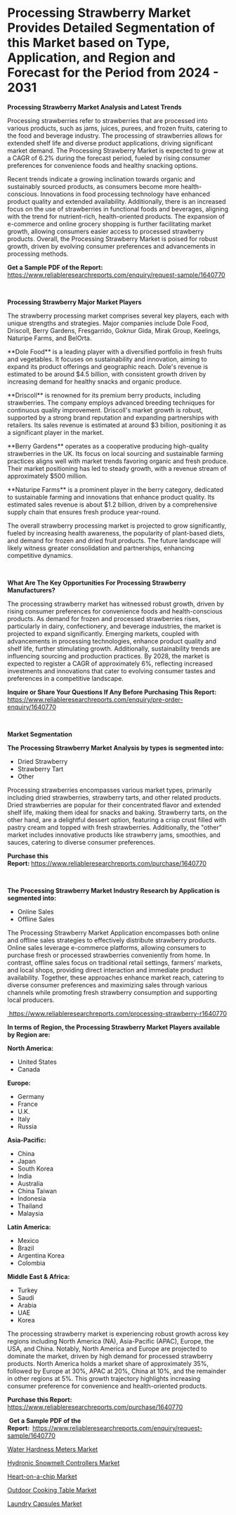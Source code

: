 <p><h1>Processing Strawberry Market Provides Detailed Segmentation of this Market based on Type, Application, and Region and Forecast for the Period from 2024 - 2031</h1></p><p><strong>Processing Strawberry Market Analysis and Latest Trends</strong></p>
<p><p>Processing strawberries refer to strawberries that are processed into various products, such as jams, juices, purees, and frozen fruits, catering to the food and beverage industry. The processing of strawberries allows for extended shelf life and diverse product applications, driving significant market demand. The Processing Strawberry Market is expected to grow at a CAGR of 6.2% during the forecast period, fueled by rising consumer preferences for convenience foods and healthy snacking options.</p><p>Recent trends indicate a growing inclination towards organic and sustainably sourced products, as consumers become more health-conscious. Innovations in food processing technology have enhanced product quality and extended availability. Additionally, there is an increased focus on the use of strawberries in functional foods and beverages, aligning with the trend for nutrient-rich, health-oriented products. The expansion of e-commerce and online grocery shopping is further facilitating market growth, allowing consumers easier access to processed strawberry products. Overall, the Processing Strawberry Market is poised for robust growth, driven by evolving consumer preferences and advancements in processing methods.</p></p>
<p><strong>Get a Sample PDF of the Report:&nbsp;</strong> <a href="https://www.reliableresearchreports.com/enquiry/request-sample/1640770?utm_campaign=118&utm_medium=2&utm_source=Github&utm_content=ia&utm_term=25092024&utm_id=processing-strawberry">https://www.reliableresearchreports.com/enquiry/request-sample/1640770</a></p>
<p>&nbsp;</p>
<p><strong>Processing Strawberry Major Market Players</strong></p>
<p><p>The strawberry processing market comprises several key players, each with unique strengths and strategies. Major companies include Dole Food, Driscoll, Berry Gardens, Fresgarrido, Goknur Gida, Mirak Group, Keelings, Naturipe Farms, and BelOrta.</p><p>**Dole Food** is a leading player with a diversified portfolio in fresh fruits and vegetables. It focuses on sustainability and innovation, aiming to expand its product offerings and geographic reach. Dole's revenue is estimated to be around $4.5 billion, with consistent growth driven by increasing demand for healthy snacks and organic produce.</p><p>**Driscoll** is renowned for its premium berry products, including strawberries. The company employs advanced breeding techniques for continuous quality improvement. Driscoll's market growth is robust, supported by a strong brand reputation and expanding partnerships with retailers. Its sales revenue is estimated at around $3 billion, positioning it as a significant player in the market.</p><p>**Berry Gardens** operates as a cooperative producing high-quality strawberries in the UK. Its focus on local sourcing and sustainable farming practices aligns well with market trends favoring organic and fresh produce. Their market positioning has led to steady growth, with a revenue stream of approximately $500 million.</p><p>**Naturipe Farms** is a prominent player in the berry category, dedicated to sustainable farming and innovations that enhance product quality. Its estimated sales revenue is about $1.2 billion, driven by a comprehensive supply chain that ensures fresh produce year-round.</p><p>The overall strawberry processing market is projected to grow significantly, fueled by increasing health awareness, the popularity of plant-based diets, and demand for frozen and dried fruit products. The future landscape will likely witness greater consolidation and partnerships, enhancing competitive dynamics.</p></p>
<p>&nbsp;</p>
<p><strong>What Are The Key Opportunities For Processing Strawberry Manufacturers?</strong></p>
<p><p>The processing strawberry market has witnessed robust growth, driven by rising consumer preferences for convenience foods and health-conscious products. As demand for frozen and processed strawberries rises, particularly in dairy, confectionery, and beverage industries, the market is projected to expand significantly. Emerging markets, coupled with advancements in processing technologies, enhance product quality and shelf life, further stimulating growth. Additionally, sustainability trends are influencing sourcing and production practices. By 2028, the market is expected to register a CAGR of approximately 6%, reflecting increased investments and innovations that cater to evolving consumer tastes and preferences in a competitive landscape.</p></p>
<p><strong>Inquire or Share Your Questions If Any Before Purchasing This Report:</strong> <a href="https://www.reliableresearchreports.com/enquiry/pre-order-enquiry/1640770?utm_campaign=118&utm_medium=2&utm_source=Github&utm_content=ia&utm_term=25092024&utm_id=processing-strawberry">https://www.reliableresearchreports.com/enquiry/pre-order-enquiry/1640770</a></p>
<p>&nbsp;</p>
<p><strong>Market Segmentation</strong></p>
<p><strong>The Processing Strawberry Market Analysis by types is segmented into:</strong></p>
<p><ul><li>Dried Strawberry</li><li>Strawberry Tart</li><li>Other</li></ul></p>
<p><p>Processing strawberries encompasses various market types, primarily including dried strawberries, strawberry tarts, and other related products. Dried strawberries are popular for their concentrated flavor and extended shelf life, making them ideal for snacks and baking. Strawberry tarts, on the other hand, are a delightful dessert option, featuring a crisp crust filled with pastry cream and topped with fresh strawberries. Additionally, the "other" market includes innovative products like strawberry jams, smoothies, and sauces, catering to diverse consumer preferences.</p></p>
<p><strong>Purchase this Report:&nbsp;</strong><a href="https://www.reliableresearchreports.com/purchase/1640770?utm_campaign=118&utm_medium=2&utm_source=Github&utm_content=ia&utm_term=25092024&utm_id=processing-strawberry">https://www.reliableresearchreports.com/purchase/1640770</a></p>
<p>&nbsp;</p>
<p><strong>The Processing Strawberry Market Industry Research by Application is segmented into:</strong></p>
<p><ul><li>Online Sales</li><li>Offline Sales</li></ul></p>
<p><p>The Processing Strawberry Market Application encompasses both online and offline sales strategies to effectively distribute strawberry products. Online sales leverage e-commerce platforms, allowing consumers to purchase fresh or processed strawberries conveniently from home. In contrast, offline sales focus on traditional retail settings, farmers’ markets, and local shops, providing direct interaction and immediate product availability. Together, these approaches enhance market reach, catering to diverse consumer preferences and maximizing sales through various channels while promoting fresh strawberry consumption and supporting local producers.</p></p>
<p><a href="https://www.reliableresearchreports.com/processing-strawberry-r1640770?utm_campaign=118&utm_medium=2&utm_source=Github&utm_content=ia&utm_term=25092024&utm_id=processing-strawberry">&nbsp;https://www.reliableresearchreports.com/processing-strawberry-r1640770</a></p>
<p><strong>In terms of Region, the Processing Strawberry Market Players available by Region are:</strong></p>
<p>
    <p> <strong> North America: </strong>
        <ul>
            <li>United States</li>
            <li>Canada</li>
        </ul>
        </p> 
    <p> <strong> Europe: </strong>
        <ul>
            <li>Germany</li>
            <li>France</li>
            <li>U.K.</li>
            <li>Italy</li>
            <li>Russia</li>
        </ul>
        </p> 
    <p> <strong> Asia-Pacific: </strong>
        <ul>
            <li>China</li>
            <li>Japan</li>
            <li>South Korea</li>
            <li>India</li>
            <li>Australia</li>
            <li>China Taiwan</li>
            <li>Indonesia</li>
            <li>Thailand</li>
            <li>Malaysia</li>
        </ul>
        </p> 
    <p> <strong> Latin America: </strong>
        <ul>
            <li>Mexico</li>
            <li>Brazil</li>
            <li>Argentina Korea</li>
            <li>Colombia</li>
        </ul>
        </p> 
    <p> <strong> Middle East & Africa: </strong>
        <ul>
            <li>Turkey</li>
            <li>Saudi</li>
            <li>Arabia</li>
            <li>UAE</li>
            <li>Korea</li>
        </ul>
    </p>
    </p>
<p><p>The processing strawberry market is experiencing robust growth across key regions including North America (NA), Asia-Pacific (APAC), Europe, the USA, and China. Notably, North America and Europe are projected to dominate the market, driven by high demand for processed strawberry products. North America holds a market share of approximately 35%, followed by Europe at 30%, APAC at 20%, China at 10%, and the remainder in other regions at 5%. This growth trajectory highlights increasing consumer preference for convenience and health-oriented products.</p></p>
<p><strong>Purchase this Report: </strong><a href="https://www.reliableresearchreports.com/purchase/1640770?utm_campaign=118&utm_medium=2&utm_source=Github&utm_content=ia&utm_term=25092024&utm_id=processing-strawberry">https://www.reliableresearchreports.com/purchase/1640770</a></p>
<p>&nbsp;<strong>Get a Sample PDF of the Report:&nbsp;&nbsp;</strong><a href="https://www.reliableresearchreports.com/enquiry/request-sample/1640770?utm_campaign=118&utm_medium=2&utm_source=Github&utm_content=ia&utm_term=25092024&utm_id=processing-strawberry">https://www.reliableresearchreports.com/enquiry/request-sample/1640770</a></p>
<p><strong></strong></p>
<p><p><a href="https://www.linkedin.com/pulse/water-hardness-meters-industry-sector-market-dynamics-d8fqe?trackingId=iwVJpsIATt6UPPB1Ar5wdw%3D%3D&utm_campaign=118&utm_medium=2&utm_source=Github&utm_content=ia&utm_term=25092024&utm_id=processing-strawberry">Water Hardness Meters Market</a></p><p><a href="https://github.com/MoonZANDRA/Market-Research-Report-List-1/blob/main/hydronic-snowmelt-controllers-market.md?utm_campaign=118&utm_medium=2&utm_source=Github&utm_content=ia&utm_term=25092024&utm_id=processing-strawberry">Hydronic Snowmelt Controllers Market</a></p><p><a href="https://github.com/jordond5lezama/Market-Research-Report-List-1/blob/main/heart-on-a-chip-market.md?utm_campaign=118&utm_medium=2&utm_source=Github&utm_content=ia&utm_term=25092024&utm_id=processing-strawberry">Heart-on-a-chip Market</a></p><p><a href="https://issuu.com/reportprime-2/docs/outdoor-cooking-table-market-size-2_f1bb0b5217cd8f?utm_campaign=118&utm_medium=2&utm_source=Github&utm_content=ia&utm_term=25092024&utm_id=processing-strawberry">Outdoor Cooking Table Market</a></p><p><a href="https://issuu.com/reportprime-2/docs/laundry-capsules-market-size-2030.p_66d7741a541ec0?utm_campaign=118&utm_medium=2&utm_source=Github&utm_content=ia&utm_term=25092024&utm_id=processing-strawberry">Laundry Capsules Market</a></p></p>